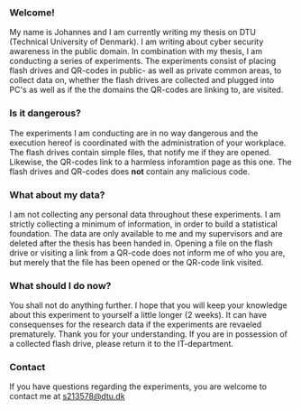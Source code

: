### Welcome!
My name is Johannes and I am currently writing my thesis on DTU (Technical University of Denmark). I am writing about cyber security awareness in the public domain. In combination with my thesis, I am conducting a series of experiments. The experiments consist of placing flash drives and QR-codes in public- as well as private common areas, to collect data on, whether the flash drives are collected and plugged into PC's as well as if the the domains the QR-codes are linking to, are visited.

### Is it dangerous?
The experiments I am conducting are in no way dangerous and the execution hereof is coordinated with the administration of your workplace. The flash drives contain simple files, that notify me if they are opened. Likewise, the QR-codes link to a harmless inforamtion page as this one. The flash drives and QR-codes does **not** contain any malicious code.

### What about my data?
I am not collecting any personal data throughout these experiments. I am strictly collecting a minimum of information, in order to build a statistical foundation. The data are only available to me and my supervisors and are deleted after the thesis has been handed in. Opening a file on the flash drive or visiting a link from a QR-code does not inform me of who you are, but merely that the file has been opened or the QR-code link visited.

### What should I do now?
You shall not do anything further. I hope that you will keep your knowledge about this experiment to yourself a little longer (2 weeks). It can have consequenses for the research data if the experiments are revaeled prematurely. Thank you for your understanding. If you are in possession of a collected flash drive, please return it to the IT-department.

### Contact
If you have questions regarding the experiments, you are welcome to contact me at s213578@dtu.dk